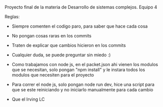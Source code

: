 Proyecto final de la materia de Desarrollo de sistemas complejos. Equipo 4

Reglas:

- Siempre comenten el codigo paro, para saber que hace cada cosa

- No pongan cosas raras en los commits

- Traten de explicar que cambios hicieron en los commits

- Cualquier duda, se puede preguntar sin miedo :)

- Como trabajamos con node js, en el packet.json ahi vienen los modulos que se necesitan, solo pongan "npm install" y le instara todos los modulos que necesiten para el proyecto

- Para correr el node js, solo pongan node run dev, hice una script para que se este reiniciando y no iniciarlo manualmente para cada cambio

- Que el Irving LC 


